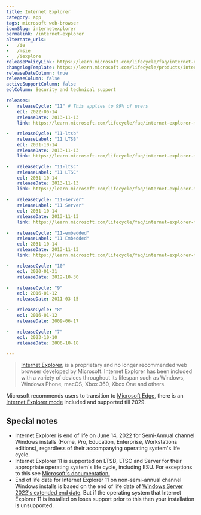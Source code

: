 ```yaml
---
title: Internet Explorer
category: app
tags: microsoft web-browser
iconSlug: internetexplorer
permalink: /internet-explorer
alternate_urls:
-   /ie
-   /msie
-   /iexplore
releasePolicyLink: https://learn.microsoft.com/lifecycle/faq/internet-explorer-microsoft-edge#what-is-the-lifecycle-policy-for-internet-explorer-
changelogTemplate: https://learn.microsoft.com/lifecycle/products/internet-explorer-__RELEASE_CYCLE__
releaseDateColumn: true
releaseColumn: false
activeSupportColumn: false
eolColumn: Security and technical support

releases:
-   releaseCycle: "11" # This applies to 99% of users
    eol: 2022-06-14
    releaseDate: 2013-11-13
    link: https://learn.microsoft.com/lifecycle/faq/internet-explorer-microsoft-edge

-   releaseCycle: "11-ltsb"
    releaseLabel: "11 LTSB"
    eol: 2031-10-14
    releaseDate: 2013-11-13
    link: https://learn.microsoft.com/lifecycle/faq/internet-explorer-microsoft-edge

-   releaseCycle: "11-ltsc"
    releaseLabel: "11 LTSC"
    eol: 2031-10-14
    releaseDate: 2013-11-13
    link: https://learn.microsoft.com/lifecycle/faq/internet-explorer-microsoft-edge

-   releaseCycle: "11-server"
    releaseLabel: "11 Server"
    eol: 2031-10-14
    releaseDate: 2013-11-13
    link: https://learn.microsoft.com/lifecycle/faq/internet-explorer-microsoft-edge

-   releaseCycle: "11-embedded"
    releaseLabel: "11 Embedded"
    eol: 2031-10-14
    releaseDate: 2013-11-13
    link: https://learn.microsoft.com/lifecycle/faq/internet-explorer-microsoft-edge

-   releaseCycle: "10"
    eol: 2020-01-31
    releaseDate: 2012-10-30

-   releaseCycle: "9"
    eol: 2016-01-12
    releaseDate: 2011-03-15

-   releaseCycle: "8"
    eol: 2016-01-12
    releaseDate: 2009-06-17

-   releaseCycle: "7"
    eol: 2023-10-10
    releaseDate: 2006-10-18

---
```


> [Internet Explorer](https://www.microsoft.com/download/internet-explorer.aspx), is a proprietary
> and no longer recommended web browser developed by Microsoft. Internet Explorer has been included
> with a variety of devices throughout its lifespan such as Windows, Windows Phone, macOS, Xbox 360,
> Xbox One and others.

Microsoft recommends users to transition to [Microsoft Edge](https://www.microsoft.com/edge), there
is an [Internet Explorer mode](https://learn.microsoft.com/deployedge/edge-ie-mode) included and
supported till 2029.

## Special notes

- Internet Explorer is end of life on June 14, 2022 for Semi-Annual channel Windows installs (Home,
  Pro, Education, Enterprise, Workstations editions), regardless of their accompanying operating
  system's life cycle.
- Internet Explorer 11 is supported on LTSB, LTSC and Server for their appropriate operating
  system's life cycle, including ESU. For exceptions to this see [Microsoft's documentation.](https://learn.microsoft.com/lifecycle/faq/internet-explorer-microsoft-edge#what-is-the-lifecycle-policy-for-internet-explorer-)
- End of life date for Internet Explorer 11 on non-semi-annual channel Windows installs is based on
  the end of life date of [Windows Server 2022's extended end date](https://learn.microsoft.com/lifecycle/products/windows-server-2022).
  But if the operating system that Internet Explorer 11 is installed on loses support prior to this
  then your installation is unsupported.
